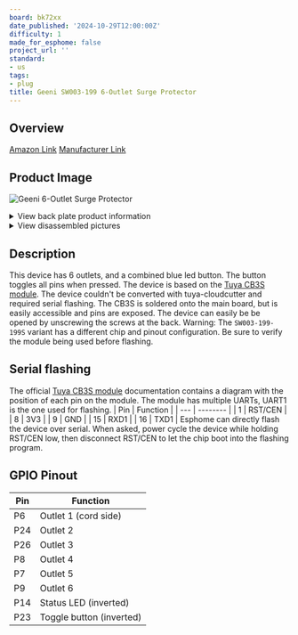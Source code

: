 ```yaml
---
board: bk72xx
date_published: '2024-10-29T12:00:00Z'
difficulty: 1
made_for_esphome: false
project_url: ''
standard:
- us
tags:
- plug
title: Geeni SW003-199 6-Outlet Surge Protector
---
```


## Overview

[Amazon Link](https://www.amazon.com/dp/B07DB3W915)
[Manufacturer Link](https://mygeeni.com/collections/surge-protectors/products/geeni-gn-sw003-199-surge-smart-protector-white?variant=21552685711439)

## Product Image

![Geeni 6-Outlet Surge Protector](image.jpg)
<details>
  <summary>View back plate product information</summary>

</details>
<details>
  <summary>View disassembled pictures</summary>


</details>

## Description

This device has 6 outlets, and a combined blue led button. The button toggles all pins when pressed.
The device is based on the [Tuya CB3S module](https://developer.tuya.com/en/docs/iot/cb3s?id=Kai94mec0s076). The device couldn't be converted with tuya-cloudcutter and required serial flashing.
The CB3S is soldered onto the main board, but is easily accessible and pins are exposed. The device can easily be be opened by unscrewing the screws at the back.
Warning: The `SW003-199-199S` variant has a different chip and pinout configuration. Be sure to verify the module being used before flashing.

## Serial flashing

The official [Tuya CB3S module](https://developer.tuya.com/en/docs/iot/cb3s?id=Kai94mec0s076) documentation contains a diagram with the position of each pin on the module. The module has multiple UARTs, UART1 is the one used for flashing.
| Pin | Function |
| --- | -------- |
| 1   | RST/CEN  |
| 8   | 3V3      |
| 9   | GND      |
| 15  | RXD1     |
| 16  | TXD1     |
Esphome can directly flash the device over serial. When asked, power cycle the device while holding RST/CEN low, then disconnect RST/CEN to let the chip boot into the flashing program.

## GPIO Pinout

| Pin | Function                 |
| --- | ------------------------ |
| P6  | Outlet 1 (cord side)     |
| P24 | Outlet 2                 |
| P26 | Outlet 3                 |
| P8  | Outlet 4                 |
| P7  | Outlet 5                 |
| P9  | Outlet 6                 |
| P14 | Status LED (inverted)    |
| P23 | Toggle button (inverted) |